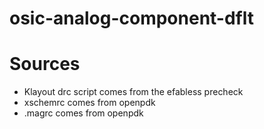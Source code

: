# osic-analog-component-dflt

# Sources
- Klayout drc script comes from the efabless precheck
- xschemrc comes from openpdk
- .magrc comes from openpdk
